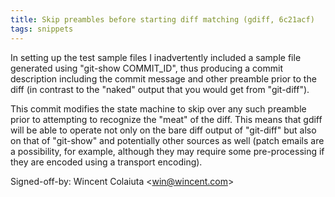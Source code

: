 ```yaml
---
title: Skip preambles before starting diff matching (gdiff, 6c21acf)
tags: snippets
---
```


In setting up the test sample files I inadvertently included a sample file generated using "git-show COMMIT\_ID", thus producing a commit description including the commit message and other preamble prior to the diff (in contrast to the "naked" output that you would get from "git-diff").

This commit modifies the state machine to skip over any such preamble prior to attempting to recognize the "meat" of the diff. This means that gdiff will be able to operate not only on the bare diff output of "git-diff" but also on that of "git-show" and potentially other sources as well (patch emails are a possibility, for example, although they may require some pre-processing if they are encoded using a transport encoding).

Signed-off-by: Wincent Colaiuta &lt;win@wincent.com&gt;
